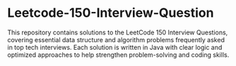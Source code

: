 # Leetcode-150-Interview-Question
This repository contains solutions to the LeetCode 150 Interview Questions, covering essential data structure and algorithm problems frequently asked in top tech interviews. Each solution is written in Java with clear logic and optimized approaches to help strengthen problem-solving and coding skills.
